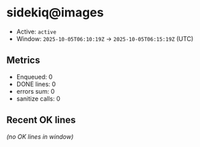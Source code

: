 # sidekiq@images

- Active: `active`
- Window: `2025-10-05T06:10:19Z` → `2025-10-05T06:15:19Z` (UTC)

## Metrics
- Enqueued: 0
- DONE lines: 0
- errors sum: 0
- sanitize calls: 0

## Recent OK lines
_(no OK lines in window)_
